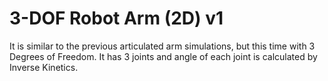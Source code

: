 # 3-DOF Robot Arm (2D) v1
It is similar to the previous articulated arm simulations, but this time with 3 Degrees of Freedom.
It has 3 joints and angle of each joint is calculated by Inverse Kinetics. 
